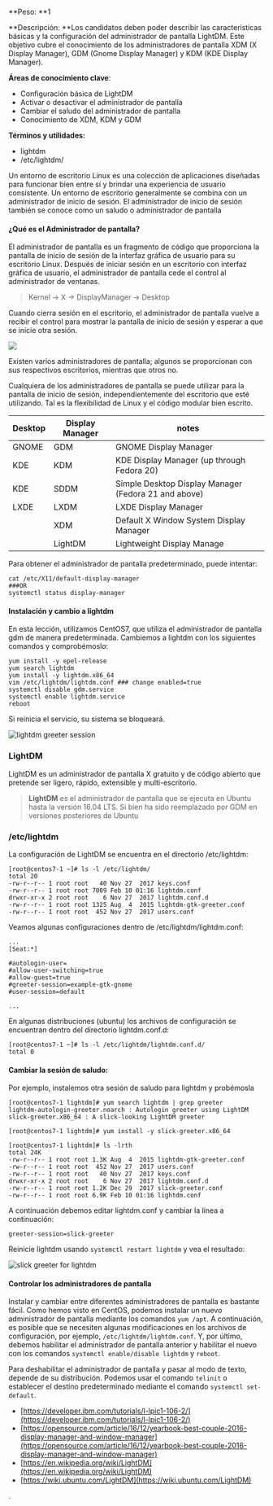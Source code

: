 **Peso: **1

**Descripción: **Los candidatos deben poder describir las características básicas y la configuración del administrador de pantalla LightDM. Este objetivo cubre el conocimiento de los administradores de pantalla XDM (X Display Manager), GDM (Gnome Display Manager) y KDM (KDE Display Manager).

**Áreas de conocimiento clave**:

* Configuración básica de LightDM
* Activar o desactivar el administrador de pantalla
* Cambiar el saludo del administrador de pantalla
* Conocimiento de XDM, KDM y GDM

**Términos y utilidades:**

* lightdm
* /etc/lightdm/

Un entorno de escritorio Linux es una colección de aplicaciones diseñadas para funcionar bien entre sí y brindar una experiencia de usuario consistente. Un entorno de escritorio generalmente se combina con un administrador de inicio de sesión. El administrador de inicio de sesión también se conoce como un saludo o administrador de pantalla

#### ¿Qué es el Administrador de pantalla?

El administrador de pantalla es un fragmento de código que proporciona la pantalla de inicio de sesión de la interfaz gráfica de usuario para su escritorio Linux. Después de iniciar sesión en un escritorio con interfaz gráfica de usuario, el administrador de pantalla cede el control al administrador de ventanas.

> Kernel -> X -> DisplayManager -> Desktop

Cuando cierra sesión en el escritorio, el administrador de pantalla vuelve a recibir el control para mostrar la pantalla de inicio de sesión y esperar a que se inicie otra sesión.

![](assets/displaymanager-centos7gdm.jpg)

Existen varios administradores de pantalla; algunos se proporcionan con sus respectivos escritorios, mientras que otros no.

Cualquiera de los administradores de pantalla se puede utilizar para la pantalla de inicio de sesión, independientemente del escritorio que esté utilizando. Tal es la flexibilidad de Linux y el código modular bien escrito.

| Desktop | Display Manager | notes                                                |
| ------- | --------------- | ---------------------------------------------------- |
| GNOME   | GDM             | GNOME Display Manager                                |
| KDE     | KDM             | KDE Display Manager (up through Fedora 20)           |
| KDE     | SDDM            | Simple Desktop Display Manager (Fedora 21 and above) |
| LXDE    | LXDM            | LXDE Display Manager                                 |
|         | XDM             | Default X Window System Display Manager              |
|         | LightDM         | Lightweight Display Manage                           |

Para obtener el administrador de pantalla predeterminado, puede intentar: ` `

```
cat /etc/X11/default-display-manager 
###OR
systemctl status display-manager
```

#### Instalación y cambio a lightdm

En esta lección, utilizamos CentOS7, que utiliza el administrador de pantalla gdm de manera predeterminada. Cambiemos a lightdm con los siguientes comandos y comprobémoslo:

```
yum install -y epel-release 
yum search lightdm
yum install -y lightdm.x86_64 
vim /etc/lightdm/lightdm.conf ### change enabled=true 
systemctl disable gdm.service 
systemctl enable lightdm.service 
reboot
```

Si reinicia el servicio, su sistema se bloqueará.

![lightdm greeter session](assets/displaymanager-centos7lightdm.jpg)

### LightDM

LightDM es un administrador de pantalla X gratuito y de código abierto que pretende ser ligero, rápido, extensible y multi-escritorio.

> **LightDM** es el administrador de pantalla que se ejecuta en Ubuntu hasta la versión 16.04 LTS. Si bien ha sido reemplazado por GDM en versiones posteriores de Ubuntu

### /etc/lightdm

La configuración de LightDM se encuentra en el directorio /etc/lightdm:

```
[root@centos7-1 ~]# ls -l /etc/lightdm/
total 20
-rw-r--r-- 1 root root   40 Nov 27  2017 keys.conf
-rw-r--r-- 1 root root 7009 Feb 10 01:16 lightdm.conf
drwxr-xr-x 2 root root    6 Nov 27  2017 lightdm.conf.d
-rw-r--r-- 1 root root 1325 Aug  4  2015 lightdm-gtk-greeter.conf
-rw-r--r-- 1 root root  452 Nov 27  2017 users.conf
```

Veamos algunas configuraciones dentro de /etc/lightdm/lightdm.conf:

```
...
[Seat:*]

#autologin-user=
#allow-user-switching=true
#allow-guest=true
#greeter-session=example-gtk-gnome
#user-session=default

...
```

En algunas distribuciones (ubuntu) los archivos de configuración se encuentran dentro del directorio lightdm.conf.d:

```
[root@centos7-1 ~]# ls -l /etc/lightdm/lightdm.conf.d/
total 0
```

#### Cambiar la sesión de saludo:

Por ejemplo, instalemos otra sesión de saludo para lightdm y probémosla

```
[root@centos7-1 lightdm]# yum search lightdm | grep greeter
lightdm-autologin-greeter.noarch : Autologin greeter using LightDM
slick-greeter.x86_64 : A slick-looking LightDM greeter

[root@centos7-1 lightdm]# yum install -y slick-greeter.x86_64

[root@centos7-1 lightdm]# ls -lrth
total 24K
-rw-r--r-- 1 root root 1.3K Aug  4  2015 lightdm-gtk-greeter.conf
-rw-r--r-- 1 root root  452 Nov 27  2017 users.conf
-rw-r--r-- 1 root root   40 Nov 27  2017 keys.conf
drwxr-xr-x 2 root root    6 Nov 27  2017 lightdm.conf.d
-rw-r--r-- 1 root root 1.2K Dec 29  2017 slick-greeter.conf
-rw-r--r-- 1 root root 6.9K Feb 10 01:16 lightdm.conf

```

A continuación debemos editar lightdm.conf y cambiar la línea a continuación:

```
greeter-session=slick-greeter
```

Reinicie lightdm usando `systemctl restart lightdm` y vea el resultado:

![slick greeter for lightdm](assets/displaymanager-slickgreeter.jpg)

#### Controlar los administradores de pantalla

Instalar y cambiar entre diferentes administradores de pantalla es bastante fácil. Como hemos visto en CentOS, podemos instalar un nuevo administrador de pantalla mediante los comandos `yum /apt`. A continuación, es posible que se necesiten algunas modificaciones en los archivos de configuración, por ejemplo, `/etc/lightdm/lightdm.conf`. Y, por último, debemos habilitar el administrador de pantalla anterior y habilitar el nuevo con los comandos `systemctl enable/disable lightdm` y `reboot`.

Para deshabilitar el administrador de pantalla y pasar al modo de texto, depende de su distribución. Podemos usar el comando `telinit` o establecer el destino predeterminado mediante el comando `systemctl set-default`.

- [https://developer.ibm.com/tutorials/l-lpic1-106-2/](https://developer.ibm.com/tutorials/l-lpic1-106-2/)
- [https://opensource.com/article/16/12/yearbook-best-couple-2016-display-manager-and-window-manager](https://opensource.com/article/16/12/yearbook-best-couple-2016-display-manager-and-window-manager)
- [https://en.wikipedia.org/wiki/LightDM](https://en.wikipedia.org/wiki/LightDM)
- [https://wiki.ubuntu.com/LightDM](https://wiki.ubuntu.com/LightDM)

.
